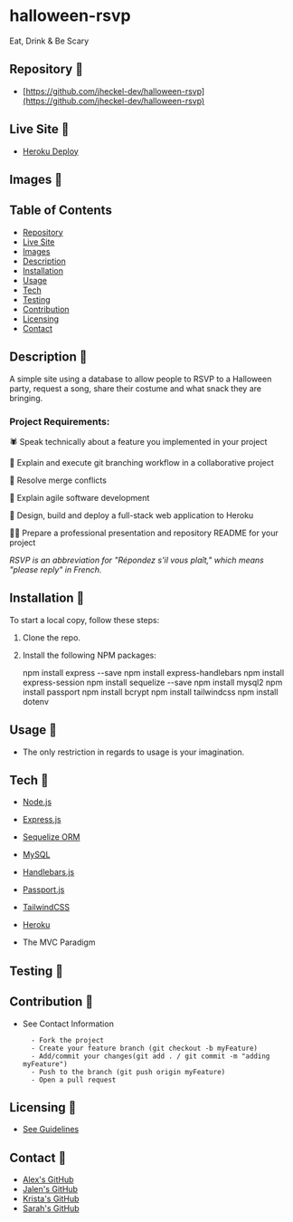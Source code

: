 # halloween-rsvp #

Eat, Drink & Be Scary

## Repository 🎃 ##

- [https://github.com/jheckel-dev/halloween-rsvp](https://github.com/jheckel-dev/halloween-rsvp)

## Live Site 🎃 ##

- [Heroku Deploy](https://vast-savannah-66520.herokuapp.com/)

## Images 🎃 ##



## Table of Contents ##

- [Repository](#Repository-)
- [Live Site](#Live-Site-)
- [Images](#Images-)
- [Description](#Description-)
- [Installation](#Installation-)
- [Usage](#Usage-)
- [Tech](#Tech-)
- [Testing](#Testing-)
- [Contribution](#Contribution-)
- [Licensing](#Licensing-)
- [Contact](#Contact-)

## Description 🎃 ##

A simple site using a database to allow people to RSVP to a Halloween party, request a song, share their costume and what snack they are bringing.

### Project Requirements: ###

🕷 Speak technically about a feature you implemented in your project

🦇 Explain and execute git branching workflow in a collaborative project

👻 Resolve merge conflicts

🦴 Explain agile software development

🍬 Design, build and deploy a full-stack web application to Heroku

🐱‍👤 Prepare a professional presentation and repository README for your project

_RSVP is an abbreviation for "Répondez s'il vous plaît," which means "please reply" in French._

## Installation 🎃 ##

To start a local copy, follow these steps:

1. Clone the repo.

2. Install the following NPM packages:

    npm install express --save
    npm install express-handlebars
    npm install express-session
    npm install sequelize --save
    npm install mysql2
    npm install passport
    npm install bcrypt
    npm install tailwindcss
    npm install dotenv

## Usage 🎃 ##

- The only restriction in regards to usage is your imagination.

## Tech 🎃 ##

- [Node.js](https://nodejs.org/)
- [Express.js](https://expressjs.com/)
- [Sequelize ORM](https://sequelize.org/)
- [MySQL](https://www.mysql.com/)
- [Handlebars.js](https://handlebarsjs.com/)
- [Passport.js](http://www.passportjs.org/)
- [TailwindCSS](https://tailwindcss.com/)
- [Heroku](https://heroku.com/)

- The MVC Paradigm

## Testing 🎃 ##

## Contribution 🎃 ##

- See Contact Information

        - Fork the project
        - Create your feature branch (git checkout -b myFeature)
        - Add/commit your changes(git add . / git commit -m "adding myFeature")
        - Push to the branch (git push origin myFeature)
        - Open a pull request

## Licensing 🎃 ##

- [See Guidelines](https://opensource.guide/legal/#which-open-source-license-is-appropriate-for-my-project)

## Contact 🎃 ##

- [Alex's GitHub](https://github.com/Acarmo-D)
- [Jalen's GitHub](https://github.com/jheckel-dev)
- [Krista's GitHub](https://github.com/kjnb-0)
- [Sarah's GitHub](https://github.com/SJROHRXD)
